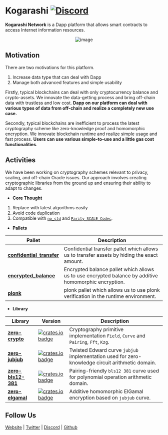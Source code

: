 # Kogarashi [![Discord](https://dcbadge.vercel.app/api/server/g3q7tsHKTd?style=social&compact=true)](https://discord.gg/g3q7tsHKTd)

**Kogarashi Network** is a Dapp platform that allows smart contracts to access Internet information resources.

<div align="center">
    <img alt="image" src="https://github.com/KogarashiNetwork/Kogarashi/assets/39494661/5a40d34b-8501-4fe4-a59e-2d097bde154d">
</div>

## Motivation

There are two motivations for this platform.

1. Increase data type that can deal with Dapp
2. Manage both advanced features and simple usability

Firstly, typical blockchains can deal with only cryptocurrency balance and crypto-assets. We innovate the data-getting process and bring off-chain data with trustless and low cost. **Dapp on our platform can deal with various types of data from off-chain and realize a completely new use case.**

Secondly, typical blockchains are inefficient to process the latest cryptography scheme like zero-knowledge proof and homomorphic encryption. We innovate blockchain runtime and realize simple usage and fast process. **Users can use various simple-to-use and a little gas cost functionalities**.

## Activities

We have been working on cryptography schemes relevant to privacy, scaling, and off-chain Oracle issues. Our approach involves creating cryptographic libraries from the ground up and ensuring their ability to adapt to changes.

- **Core Thought**

1. Replace with latest algorithms easily
2. Avoid code duplication
3. Compatible with [`no_std`](https://docs.rust-embedded.org/book/intro/no-std.html#a-no_std-rust-environment) and [`Parity SCALE Codec`](https://github.com/paritytech/parity-scale-codec).

- **Pallets**

|Pallet|Description|
|---|---|
|[**confidential_transfer**](https://github.com/KogarashiNetwork/Kogarashi/tree/master/pallets/confidential_transfer)|Confidential transfer pallet which allows us to transfer assets by hiding the exact amount.|
|[**encrypted_balance**](https://github.com/KogarashiNetwork/Kogarashi/tree/master/pallets/encrypted_balance)|Encrypted balance pallet which allows us to use encrypted balance by additive homomorphic encryption.|
|[**plonk**](https://github.com/KogarashiNetwork/Kogarashi/tree/master/pallets/plonk)|plonk pallet which allows us to use plonk verification in the runtime environment.|

- **Library**

|Library|Version|Description|
|---|---|---|
|[**zero-crypto**](https://github.com/KogarashiNetwork/core)|[![crates.io badge](https://img.shields.io/crates/v/zero-crypto.svg)](https://crates.io/crates/zero-crypto)|Cryptography primitive implementation `Field`, `Curve` and `Pairing`, `Fft`, `Kzg`.|
|[**zero-jubjub**](https://github.com/KogarashiNetwork/jubjub)|[![crates.io badge](https://img.shields.io/crates/v/zero-jubjub.svg)](https://crates.io/crates/zero-jubjub)|Twisted Edward curve `jubjub` implementation used for zero-knowledge circuit arithmetic domain.|
|[**zero-bls12-381**](https://github.com/KogarashiNetwork/bls12_381)|[![crates.io badge](https://img.shields.io/crates/v/zero-bls12-381.svg)](https://crates.io/crates/zero-bls12-381)|Pairing-friendly `bls12 381` curve used for polynomial operation arithmetic domain.|
|[**zero-elgamal**](https://github.com/KogarashiNetwork/elgamal)|[![crates.io badge](https://img.shields.io/crates/v/zero-elgamal.svg)](https://crates.io/crates/zero-elgamal)|Additive homomorphic ElGamal encryption based on `jubjub` curve.|

## Follow Us

[Website](https://kogarashi-network.com/) | [Twitter](https://twitter.com/KogarashiCrypto) | [Discord](https://discord.gg/g3q7tsHKTd) | [Github](https://github.com/KogarashiNetwork)
